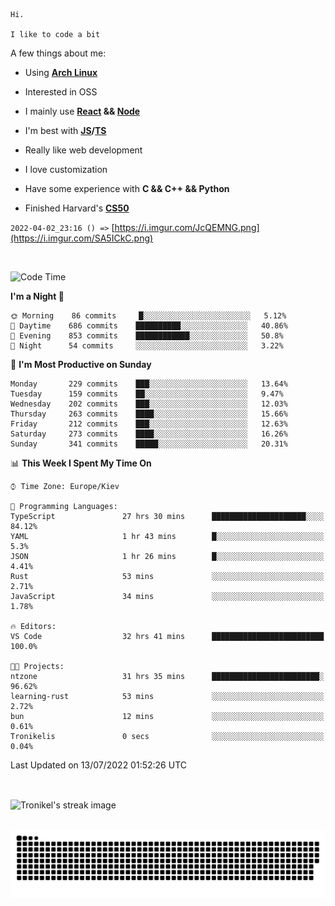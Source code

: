 ```
Hi.

I like to code a bit
```

A few things about me:

-   Using **[Arch Linux](https://archlinux.org/)**

-   Interested in OSS

-   I mainly use **[React](https://reactjs.org/) && [Node](https://nodejs.org/en/)**

-   I'm best with **[JS](https://www.javascript.com/)/[TS](https://www.typescriptlang.org/)**

-   Really like web development

-   I love customization

-   Have some experience with **C && C++ && Python**

-   Finished Harvard's **[CS50](https://cs50.harvard.edu)**

`2022-04-02_23:16 () =>` [https://i.imgur.com/JcQEMNG.png](https://i.imgur.com/SA5ICkC.png)

<br>

<!--START_SECTION:waka-->
![Code Time](http://img.shields.io/badge/Code%20Time-0%20secs-blue)

**I'm a Night 🦉** 

```text
🌞 Morning    86 commits     █░░░░░░░░░░░░░░░░░░░░░░░░   5.12% 
🌆 Daytime    686 commits    ██████████░░░░░░░░░░░░░░░   40.86% 
🌃 Evening    853 commits    ████████████░░░░░░░░░░░░░   50.8% 
🌙 Night      54 commits     ░░░░░░░░░░░░░░░░░░░░░░░░░   3.22%

```
📅 **I'm Most Productive on Sunday** 

```text
Monday       229 commits    ███░░░░░░░░░░░░░░░░░░░░░░   13.64% 
Tuesday      159 commits    ██░░░░░░░░░░░░░░░░░░░░░░░   9.47% 
Wednesday    202 commits    ███░░░░░░░░░░░░░░░░░░░░░░   12.03% 
Thursday     263 commits    ████░░░░░░░░░░░░░░░░░░░░░   15.66% 
Friday       212 commits    ███░░░░░░░░░░░░░░░░░░░░░░   12.63% 
Saturday     273 commits    ████░░░░░░░░░░░░░░░░░░░░░   16.26% 
Sunday       341 commits    █████░░░░░░░░░░░░░░░░░░░░   20.31%

```


📊 **This Week I Spent My Time On** 

```text
⌚︎ Time Zone: Europe/Kiev

💬 Programming Languages: 
TypeScript               27 hrs 30 mins      █████████████████████░░░░   84.12% 
YAML                     1 hr 43 mins        █░░░░░░░░░░░░░░░░░░░░░░░░   5.3% 
JSON                     1 hr 26 mins        █░░░░░░░░░░░░░░░░░░░░░░░░   4.41% 
Rust                     53 mins             ░░░░░░░░░░░░░░░░░░░░░░░░░   2.71% 
JavaScript               34 mins             ░░░░░░░░░░░░░░░░░░░░░░░░░   1.78%

🔥 Editors: 
VS Code                  32 hrs 41 mins      █████████████████████████   100.0%

🐱‍💻 Projects: 
ntzone                   31 hrs 35 mins      ████████████████████████░   96.62% 
learning-rust            53 mins             ░░░░░░░░░░░░░░░░░░░░░░░░░   2.72% 
bun                      12 mins             ░░░░░░░░░░░░░░░░░░░░░░░░░   0.61% 
Tronikelis               0 secs              ░░░░░░░░░░░░░░░░░░░░░░░░░   0.04%

```


 Last Updated on 13/07/2022 01:52:26 UTC
<!--END_SECTION:waka-->

<br>

<p><img align="center" src="https://github-readme-streak-stats.herokuapp.com/?user=Tronikelis&theme=dark" alt="Tronikel's streak image" /></p>

<br>

<img title="" src="https://raw.githubusercontent.com/Tronikelis/Tronikelis/output/github-contribution-grid-snake.svg" alt="very cool snake thingey" data-align="left">
